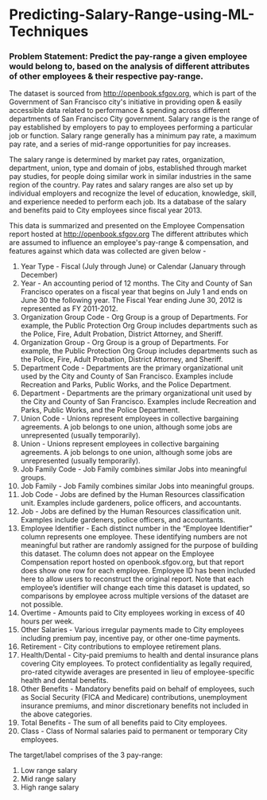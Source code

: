 # Predicting-Salary-Range-using-ML-Techniques
### Problem Statement: Predict the pay-range a given employee would belong to, based on the analysis of different attributes of other employees & their respective pay-range.

The dataset is sourced from http://openbook.sfgov.org, which is part of the Government of San Francisco city's initiative in providing open & easily accessible data related to performance & spending across different departments of San Francisco City government. Salary range is the range of pay established by employers to pay to employees performing a particular job or function. Salary range generally has a minimum pay rate, a maximum pay rate, and a series of mid-range opportunities for pay increases.

The salary range is determined by market pay rates, organization, department, union, type and domain of jobs, established through market pay studies, for people doing similar work in similar industries in the same region of the country. Pay rates and salary ranges are also set up by individual employers and recognize the level of education, knowledge, skill, and experience needed to perform each job. Its a database of the salary and benefits paid to City employees since fiscal year 2013.

This data is summarized and presented on the Employee Compensation report hosted at http://openbook.sfgov.org
The different attributes which are assumed to influence an employee's pay-range & compensation, and features against which data was collected are given below -
1. Year Type - Fiscal (July through June) or Calendar (January through December)
2. Year - An accounting period of 12 months. The City and County of San Francisco operates on a fiscal year that begins on July 1 and ends on June 30 the following year. The Fiscal Year ending June 30, 2012 is represented as FY 2011-2012.
3. Organization Group Code - Org Group is a group of Departments. For example, the Public Protection Org Group includes departments such as the Police, Fire, Adult Probation, District Attorney, and Sheriff.
4. Organization Group - Org Group is a group of Departments. For example, the Public Protection Org Group includes departments such as the Police, Fire, Adult Probation, District Attorney, and Sheriff.
5. Department Code - Departments are the primary organizational unit used by the City and County of San Francisco. Examples include Recreation and Parks, Public Works, and the Police Department.
6. Department - Departments are the primary organizational unit used by the City and County of San Francisco. Examples include Recreation and Parks, Public Works, and the Police Department.
7. Union Code - Unions represent employees in collective bargaining agreements. A job belongs to one union, although some jobs are unrepresented (usually temporarily).
8. Union - Unions represent employees in collective bargaining agreements. A job belongs to one union, although some jobs are unrepresented (usually temporarily).
9. Job Family Code - Job Family combines similar Jobs into meaningful groups.
10. Job Family - Job Family combines similar Jobs into meaningful groups.
11. Job Code - Jobs are defined by the Human Resources classification unit. Examples include gardeners, police officers, and accountants.
12. Job - Jobs are defined by the Human Resources classification unit. Examples include gardeners, police officers, and accountants.
13. Employee Identifier - Each distinct number in the “Employee Identifier” column represents one employee. These identifying numbers are not meaningful but rather are randomly assigned for the purpose of building this dataset. The column does not appear on the Employee Compensation report hosted on openbook.sfgov.org, but that report does show one row for each employee. Employee ID has been included here to allow users to reconstruct the original report. Note that each employee’s identifier will change each time this dataset is updated, so comparisons by employee across multiple versions of the dataset are not possible.
14. Overtime - Amounts paid to City employees working in excess of 40 hours per week.
15. Other Salaries - Various irregular payments made to City employees including premium pay, incentive pay, or other one-time payments.
16. Retirement - City contributions to employee retirement plans.
17. Health/Dental - City-paid premiums to health and dental insurance plans covering City employees. To protect confidentiality as legally required, pro-rated citywide averages are presented in lieu of employee-specific health and dental benefits.
18. Other Benefits - Mandatory benefits paid on behalf of employees, such as Social Security (FICA and Medicare) contributions, unemployment insurance premiums, and minor discretionary benefits not included in the above categories.
19. Total Benefits - The sum of all benefits paid to City employees.
20. Class - Class of Normal salaries paid to permanent or temporary City employees.

The target/label comprises of the 3 pay-range:
1. Low range salary
2. Mid range salary
3. High range salary

